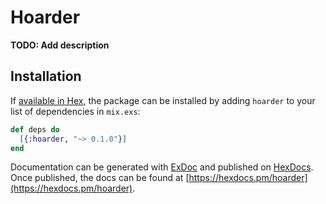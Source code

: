 # Hoarder

**TODO: Add description**

## Installation

If [available in Hex](https://hex.pm/docs/publish), the package can be installed
by adding `hoarder` to your list of dependencies in `mix.exs`:

```elixir
def deps do
  [{:hoarder, "~> 0.1.0"}]
end
```

Documentation can be generated with [ExDoc](https://github.com/elixir-lang/ex_doc)
and published on [HexDocs](https://hexdocs.pm). Once published, the docs can
be found at [https://hexdocs.pm/hoarder](https://hexdocs.pm/hoarder).

